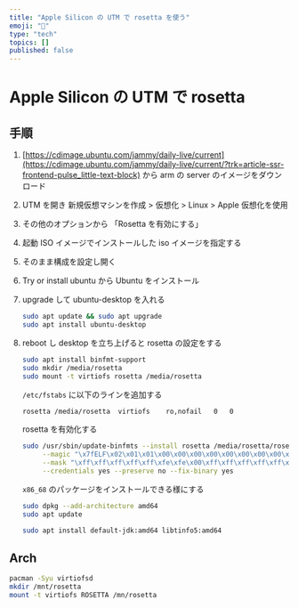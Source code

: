 ```yaml
---
title: "Apple Silicon の UTM で rosetta を使う"
emoji: "🍎"
type: "tech"
topics: []
published: false
---
```


# Apple Silicon の UTM で rosetta

## 手順

1. [https://cdimage.ubuntu.com/jammy/daily-live/current](https://cdimage.ubuntu.com/jammy/daily-live/current/?trk=article-ssr-frontend-pulse_little-text-block) から arm の server のイメージをダウンロード
1. UTM を開き 新規仮想マシンを作成 > 仮想化 > Linux > Apple 仮想化を使用
1. その他のオプションから 「Rosetta を有効にする」
1. 起動 ISO イメージでインストールした iso イメージを指定する
1. そのまま構成を設定し開く
1. Try or install ubuntu から Ubuntu をインストール
1. upgrade して ubuntu-desktop を入れる

    ```bash
    sudo apt update && sudo apt upgrade
    sudo apt install ubuntu-desktop
    ```
1. reboot し desktop を立ち上げると rosetta の設定をする

    ```bash
    sudo apt install binfmt-support
    sudo mkdir /media/rosetta
    sudo mount -t virtiofs rosetta /media/rosetta
    ```

    `/etc/fstabs` に以下のラインを追加する

    ```bash
    rosetta	/media/rosetta	virtiofs	ro,nofail	0	0
    ```

    rosetta を有効化する

    ```bash
    sudo /usr/sbin/update-binfmts --install rosetta /media/rosetta/rosetta \
         --magic "\x7fELF\x02\x01\x01\x00\x00\x00\x00\x00\x00\x00\x00\x00\x02\x00\x3e\x00" \
         --mask "\xff\xff\xff\xff\xff\xfe\xfe\x00\xff\xff\xff\xff\xff\xff\xff\xff\xfe\xff\xff\xff" \
         --credentials yes --preserve no --fix-binary yes
    ```

    `x86_68` のパッケージをインストールできる様にする

    ```bash
    sudo dpkg --add-architecture amd64
    sudo apt update
    ```



    ```bash
    sudo apt install default-jdk:amd64 libtinfo5:amd64
    ```

## Arch

```bash
pacman -Syu virtiofsd
mkdir /mnt/rosetta
mount -t virtiofs ROSETTA /mn/rosetta
```